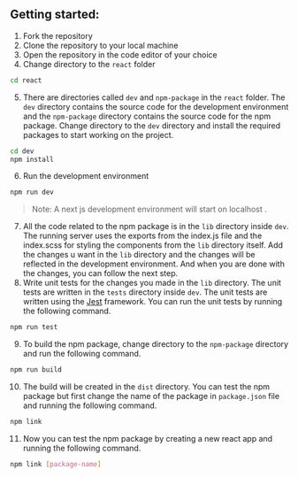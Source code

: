 ## Getting started: 
1. Fork the repository
2. Clone the repository to your local machine
3. Open the repository in the code editor of your choice
4. Change directory to the `react` folder
```bash
cd react
```
5. There are directories called `dev` and `npm-package` in the `react` folder. The `dev` directory contains the source code for the development environment and the `npm-package` directory contains the source code for the npm package. Change directory to the `dev` directory and install the required packages to start working on the project.
```bash
cd dev
npm install
```
6. Run the development environment
```bash
npm run dev
```
> Note: A next js development environment will start on localhost . 
7. All the code related to the npm package is in the `lib` directory inside `dev`. The running server uses the exports from the index.js file  and the index.scss for styling the components from the `lib` directory itself. Add the changes u want in the `lib` directory and the changes will be reflected in the development environment. And when you are done with the changes, you can follow the next step.
8. Write unit tests for the changes you made in the `lib` directory. The unit tests are written in the `tests` directory inside `dev`. The unit tests are written using the [Jest](https://jestjs.io/) framework. You can run the unit tests by running the following command.
```bash
npm run test
```
9. To build the npm package, change directory to the `npm-package` directory and run the following command.
```bash
npm run build
```
10. The build will be created in the `dist` directory. You can test the npm package but first change the name of the package in `package.json` file  and running the following command.
```bash
npm link  
``` 
11. Now you can test the npm package by creating a new react app and running the following command.
```bash
npm link [package-name]
```



